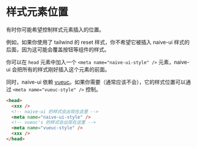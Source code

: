 # 样式元素位置

有时你可能希望控制样式元素插入的位置。

例如，如果你使用了 tailwind 的 reset 样式，你不希望它被插入 naive-ui 样式的后面，因为这可能会覆盖按钮等组件的样式。

你可以在 `head` 元素中加入一个 `<meta name="naive-ui-style" />` 元素，naive-ui 会把所有的样式刚好插入这个元素的前面。

同时，naive-ui 依赖 [vueuc](https://github.com/07akioni/vueuc)。如果你需要（通常应该不会），它的样式位置可以通过 `<meta name="vueuc-style" />` 控制。

```html
<head>
  <xxx />
  <!-- naive-ui 的样式会出现在这里 -->
  <meta name="naive-ui-style" />
  <!-- vueuc's 的样式会出现在这里 -->
  <meta name="vueuc-style" />
  <xxx />
</head>
```
